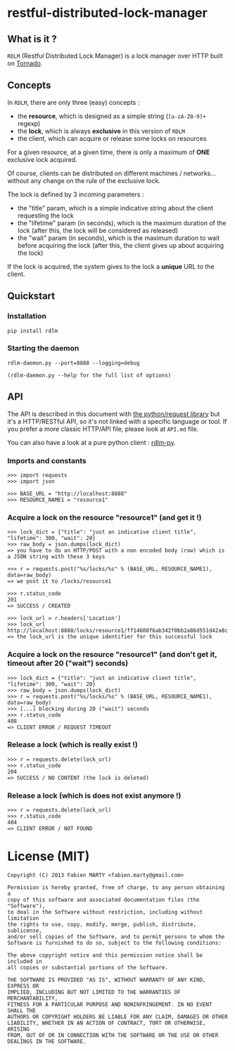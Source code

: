 # restful-distributed-lock-manager

## What is it ?

`RDLM` (Restful Distributed Lock Manager) is a lock manager over HTTP built on [Tornado][TORNADO].

## Concepts

In `RDLM`, there are only three (easy) concepts :

- the **resource**, which is designed as a simple string (`[a-zA-Z0-9]+` regexp)
- the **lock**, which is always **exclusive** in this version of `RDLM`
- the client, which can acquire or release some locks on resources

For a given resource, at a given time, there is only a maximum of **ONE** exclusive lock acquired.

Of course, clients can be distributed on different machines / networks... without any change on the rule of the exclusive lock.

The lock is defined by 3 incoming parameters :

- the "title" param, which is a simple indicative string about the client requesting the lock
- the "lifetime" param (in seconds), which is the maximum duration of the lock (after this, the lock will be considered as released)
- the "wait" param (in seconds), which is the maximum duration to wait before acquiring the lock (after this, the client gives up about acquiring the lock)

If the lock is acquired, the system gives to the lock a **unique** URL to the client.

## Quickstart

### Installation

    pip install rdlm

### Starting the daemon

    rdlm-daemon.py --port=8888 --logging=debug

    (rdlm-daemon.py --help for the full list of options)
    
## API

The API is described in this document with [the python/request library][REQUESTS] but it's a HTTP/RESTful API, so it's not linked with a specific language or tool. If you prefer a more classic HTTP/API file, please look at `API.md` file.

You can also have a look at a pure python client : [rdlm-py](https://github.com/thefab/rdlm-py).

### Imports and constants

    >>> import requests
    >>> import json

    >>> BASE_URL = "http://localhost:8888"
    >>> RESOURCE_NAME1 = "resource1"

### Acquire a lock on the resource "resource1" (and get it !)

    >>> lock_dict = {"title": "just an indicative client title", "lifetime": 300, "wait": 20}
    >>> raw_body = json.dumps(lock_dict)
    => you have to do an HTTP/POST with a non encoded body (raw) which is a JSON string with these 3 keys

    >>> r = requests.post("%s/locks/%s" % (BASE_URL, RESOURCE_NAME1), data=raw_body)
    => we post it to /locks/resource1

    >>> r.status_code
    201
    => SUCCESS / CREATED

    >>> lock_url = r.headers['Location']
    >>> lock_url
    http://localhost:8888/locks/resource1/ff14608f6ab342f0bb2a86d551d42a8c
    => the lock_url is the unique identifier for this successful lock

### Acquire a lock on the resource "resource1" (and don't get it, timeout after 20 ("wait") seconds)

    >>> lock_dict = {"title": "just an indicative client title", "lifetime": 300, "wait": 20}
    >>> raw_body = json.dumps(lock_dict)
    >>> r = requests.post("%s/locks/%s" % (BASE_URL, RESOURCE_NAME1), data=raw_body)
    >>> [...] blocking during 20 ("wait") seconds
    >>> r.status_code
    408
    => CLIENT ERROR / REQUEST TIMEOUT

### Release a lock (which is really exist !)

    >>> r = requests.delete(lock_url)
    >>> r.status_code
    204
    => SUCCESS / NO CONTENT (the lock is deleted)

### Release a lock (which is does not exist anymore !)

    >>> r = requests.delete(lock_url)
    >>> r.status_code
    404
    => CLIENT ERROR / NOT FOUND

# License (MIT)

    Copyright (C) 2013 Fabien MARTY <fabien.marty@gmail.com>
    
    Permission is hereby granted, free of charge, to any person obtaining a 
    copy of this software and associated documentation files (the "Software"),
    to deal in the Software without restriction, including without limitation
    the rights to use, copy, modify, merge, publish, distribute, sublicense, 
    and/or sell copies of the Software, and to permit persons to whom the 
    Software is furnished to do so, subject to the following conditions:

    The above copyright notice and this permission notice shall be included in
    all copies or substantial portions of the Software.

    THE SOFTWARE IS PROVIDED "AS IS", WITHOUT WARRANTY OF ANY KIND, EXPRESS OR
    IMPLIED, INCLUDING BUT NOT LIMITED TO THE WARRANTIES OF MERCHANTABILITY,
    FITNESS FOR A PARTICULAR PURPOSE AND NONINFRINGEMENT. IN NO EVENT SHALL THE
    AUTHORS OR COPYRIGHT HOLDERS BE LIABLE FOR ANY CLAIM, DAMAGES OR OTHER
    LIABILITY, WHETHER IN AN ACTION OF CONTRACT, TORT OR OTHERWISE, ARISING 
    FROM, OUT OF OR IN CONNECTION WITH THE SOFTWARE OR THE USE OR OTHER 
    DEALINGS IN THE SOFTWARE.

[REQUESTS]: http://python-requests.org "python requests website"
[TORNADO]: http://www.tornadoweb.org/ "tornado website"
